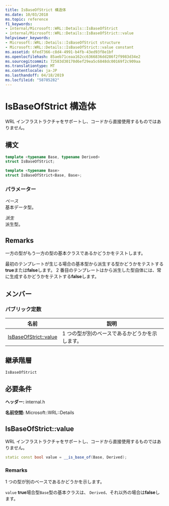 ```yaml
---
title: IsBaseOfStrict 構造体
ms.date: 10/03/2018
ms.topic: reference
f1_keywords:
- internal/Microsoft::WRL::Details::IsBaseOfStrict
- internal/Microsoft::WRL::Details::IsBaseOfStrict::value
helpviewer_keywords:
- Microsoft::WRL::Details::IsBaseOfStrict structure
- Microsoft::WRL::Details::IsBaseOfStrict::value constant
ms.assetid: 6fed7366-c8d4-4991-b4fb-43ed93f8e1bf
ms.openlocfilehash: 85aeb71ceaa162cc6366836dd286f2f9983d34e2
ms.sourcegitcommit: 72583d30170d6ef29ea5c6848dc00169f2c909aa
ms.translationtype: MT
ms.contentlocale: ja-JP
ms.lasthandoff: 04/18/2019
ms.locfileid: "58785282"
---
```

# <a name="isbaseofstrict-structure"></a>IsBaseOfStrict 構造体

WRL インフラストラクチャをサポートし、コードから直接使用するものではありません。

## <a name="syntax"></a>構文

```cpp
template <typename Base, typename Derived>
struct IsBaseOfStrict;

template <typename Base>
struct IsBaseOfStrict<Base, Base>;
```

### <a name="parameters"></a>パラメーター

*ベース*<br/>
基本データ型。

*派生*<br/>
派生型。

## <a name="remarks"></a>Remarks

一方の型がもう一方の型の基本クラスであるかどうかをテストします。

最初のテンプレートが生じる場合の基本型から派生する型かどうかをテストする**true**または**false**します。 2 番目のテンプレートはから派生した型自体には、常に生成するかどうかをテストする**false**します。

## <a name="members"></a>メンバー

### <a name="public-constants"></a>パブリック定数

名前                            | 説明
------------------------------- | --------------------------------------------------
[IsBaseOfStrict::value](#value) | 1 つの型が別のベースであるかどうかを示します。

## <a name="inheritance-hierarchy"></a>継承階層

`IsBaseOfStrict`

## <a name="requirements"></a>必要条件

**ヘッダー:** internal.h

**名前空間:** Microsoft::WRL::Details

## <a name="value"></a>IsBaseOfStrict::value

WRL インフラストラクチャをサポートし、コードから直接使用するものではありません。

```cpp
static const bool value = __is_base_of(Base, Derived);
```

### <a name="remarks"></a>Remarks

1 つの型が別のベースであるかどうかを示します。

`value` **true**場合型`Base`型の基本クラスは、 `Derived`、それ以外の場合は**false**します。
